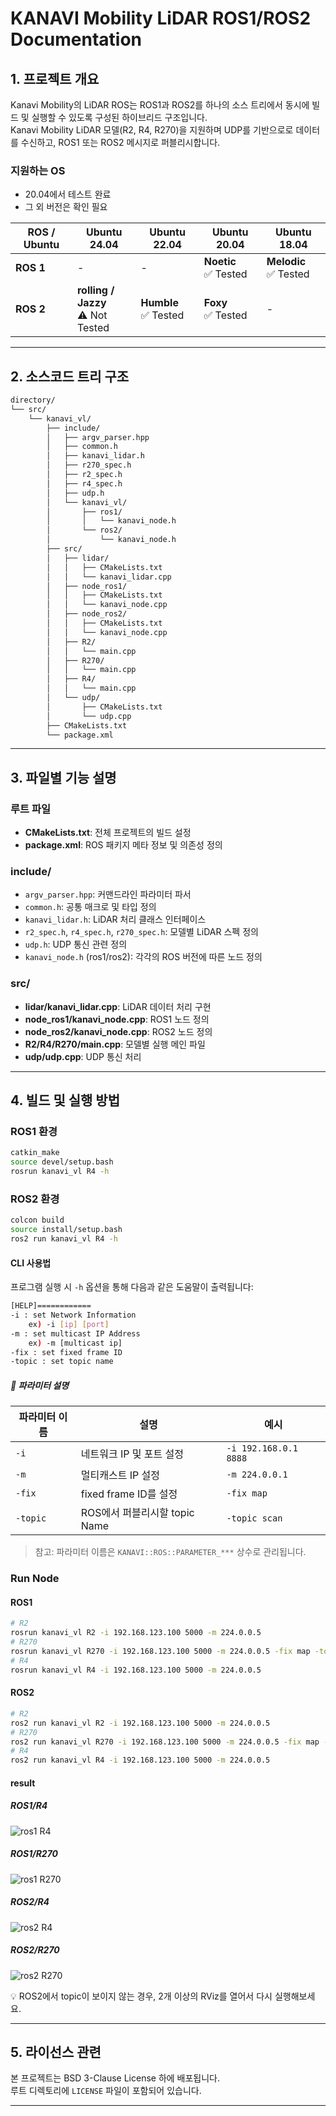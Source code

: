 # KANAVI Mobility LiDAR ROS1/ROS2 Documentation

## 1. 프로젝트 개요

Kanavi Mobility의 LiDAR ROS는 ROS1과 ROS2를 하나의 소스 트리에서 동시에 빌드 및 실행할 수 있도록 구성된 하이브리드 구조입니다.  
Kanavi Mobility LiDAR 모델(R2, R4, R270)을 지원하며 UDP를 기반으로로 데이터를 수신하고, ROS1 또는 ROS2 메시지로 퍼블리시합니다.

### 지원하는 OS

- 20.04에서 테스트 완료
- 그 외 버전은 확인 필요

| ROS / Ubuntu | Ubuntu 24.04            | Ubuntu 22.04                  | Ubuntu 20.04                                | Ubuntu 18.04            |
|--------------|--------------------------|-------------------------------|---------------------------------------------|--------------------------|
| **ROS 1**     | -                        | -                             | **Noetic**<br>✅ Tested                      | **Melodic**<br>✅ Tested |
| **ROS 2**     | **rolling / Jazzy**<br>⚠️ Not Tested | **Humble**<br>✅ Tested | **Foxy**<br>✅ Tested| -                        |

---

## 2. 소스코드 트리 구조

```bash
directory/
└── src/
    └── kanavi_vl/
        ├── include/
        │   ├── argv_parser.hpp
        │   ├── common.h
        │   ├── kanavi_lidar.h
        │   ├── r270_spec.h
        │   ├── r2_spec.h
        │   ├── r4_spec.h
        │   ├── udp.h
        │   └── kanavi_vl/
        │       ├── ros1/
        │       │   └── kanavi_node.h
        │       └── ros2/
        │           └── kanavi_node.h
        ├── src/
        │   ├── lidar/
        │   │   ├── CMakeLists.txt
        │   │   └── kanavi_lidar.cpp
        │   ├── node_ros1/
        │   │   ├── CMakeLists.txt
        │   │   └── kanavi_node.cpp
        │   ├── node_ros2/
        │   │   ├── CMakeLists.txt
        │   │   └── kanavi_node.cpp
        │   ├── R2/
        │   │   └── main.cpp
        │   ├── R270/
        │   │   └── main.cpp
        │   ├── R4/
        │   │   └── main.cpp
        │   └── udp/
        │       ├── CMakeLists.txt
        │       └── udp.cpp
        ├── CMakeLists.txt
        └── package.xml
```

---

## 3. 파일별 기능 설명

### 루트 파일

- **CMakeLists.txt**: 전체 프로젝트의 빌드 설정
- **package.xml**: ROS 패키지 메타 정보 및 의존성 정의

### include/

- `argv_parser.hpp`: 커맨드라인 파라미터 파서
- `common.h`: 공통 매크로 및 타입 정의
- `kanavi_lidar.h`: LiDAR 처리 클래스 인터페이스
- `r2_spec.h`, `r4_spec.h`, `r270_spec.h`: 모델별 LiDAR 스펙 정의
- `udp.h`: UDP 통신 관련 정의
- `kanavi_node.h` (ros1/ros2): 각각의 ROS 버전에 따른 노드 정의

### src/

- **lidar/kanavi_lidar.cpp**: LiDAR 데이터 처리 구현
- **node_ros1/kanavi_node.cpp**: ROS1 노드 정의
- **node_ros2/kanavi_node.cpp**: ROS2 노드 정의
- **R2/R4/R270/main.cpp**: 모델별 실행 메인 파일
- **udp/udp.cpp**: UDP 통신 처리

---

## 4. 빌드 및 실행 방법

### ROS1 환경

```bash
catkin_make
source devel/setup.bash
rosrun kanavi_vl R4 -h
```

### ROS2 환경

```bash
colcon build
source install/setup.bash
ros2 run kanavi_vl R4 -h
```

#### CLI 사용법

프로그램 실행 시 `-h` 옵션을 통해 다음과 같은 도움말이 출력됩니다:

```bash
[HELP]============
-i : set Network Information
    ex) -i [ip] [port]
-m : set multicast IP Address
    ex) -m [multicast ip]
-fix : set fixed frame ID
-topic : set topic name
```

##### 📌 파라미터 설명

| 파라미터 이름            | 설명                                     | 예시                             |
|--------------------------|------------------------------------------|----------------------------------|
| `-i`        | 네트워크 IP 및 포트 설정                 | `-i 192.168.0.1 8888`   |
| `-m`            | 멀티캐스트 IP 설정                       | `-m 224.0.0.1`   |
| `-fix`          | fixed frame ID를 설정      | `-fix map`        |
| `-topic`                | ROS에서 퍼블리시할 topic Name      | `-topic scan`                  |

> 참고: 파라미터 이름은 `KANAVI::ROS::PARAMETER_***` 상수로 관리됩니다.

### Run Node

#### ROS1

```bash
# R2
rosrun kanavi_vl R2 -i 192.168.123.100 5000 -m 224.0.0.5
# R270
rosrun kanavi_vl R270 -i 192.168.123.100 5000 -m 224.0.0.5 -fix map -topic kanavi_r270_msg
# R4
rosrun kanavi_vl R4 -i 192.168.123.100 5000 -m 224.0.0.5
```

#### ROS2

```bash
# R2
ros2 run kanavi_vl R2 -i 192.168.123.100 5000 -m 224.0.0.5
# R270
ros2 run kanavi_vl R270 -i 192.168.123.100 5000 -m 224.0.0.5 -fix map -topic kanavi_r270_msg
# R4
ros2 run kanavi_vl R4 -i 192.168.123.100 5000 -m 224.0.0.5
```

#### result

##### ROS1/R4
![ros1 R4](./images/ros1_r4.png)

##### ROS1/R270
![ros1 R270](./images/ros1_r270.png)

##### ROS2/R4
![ros2 R4](./images/ros2_r4.png)

##### ROS2/R270
![ros2 R270](./images/ros2_r270.png)

💡 ROS2에서 topic이 보이지 않는 경우, 2개 이상의 RViz를 열어서 다시 실행해보세요.

---

## 5. 라이선스 관련

본 프로젝트는 BSD 3-Clause License 하에 배포됩니다.  
루트 디렉토리에 `LICENSE` 파일이 포함되어 있습니다.

---
